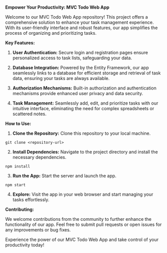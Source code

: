 **Empower Your Productivity: MVC Todo Web App**

Welcome to our MVC Todo Web App repository! This project offers a comprehensive solution to enhance your task management experience. With its user-friendly interface and robust features, our app simplifies the process of organizing and prioritizing tasks.

**Key Features:**

1. **User Authentication:** Secure login and registration pages ensure personalized access to task lists, safeguarding your data.

2. **Database Integration:** Powered by the Entity Framework, our app seamlessly links to a database for efficient storage and retrieval of task data, ensuring your tasks are always available.

3. **Authorization Mechanisms:** Built-in authorization and authentication mechanisms provide enhanced user privacy and data security.

4. **Task Management:** Seamlessly add, edit, and prioritize tasks with our intuitive interface, eliminating the need for complex spreadsheets or scattered notes.

**How to Use:**

1. **Clone the Repository:** Clone this repository to your local machine.

```
git clone <repository-url>
```

2. **Install Dependencies:** Navigate to the project directory and install the necessary dependencies.

```
npm install
```

3. **Run the App:** Start the server and launch the app.

```
npm start
```

4. **Explore:** Visit the app in your web browser and start managing your tasks effortlessly.

**Contributing:**

We welcome contributions from the community to further enhance the functionality of our app. Feel free to submit pull requests or open issues for any improvements or bug fixes.


Experience the power of our MVC Todo Web App and take control of your productivity today!
